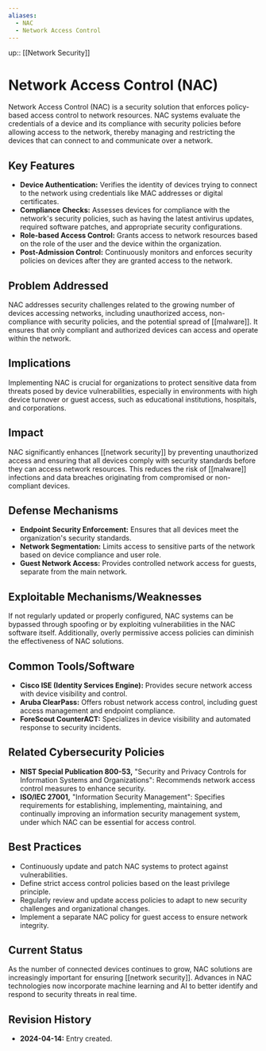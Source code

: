 ```yaml
---
aliases:
  - NAC
  - Network Access Control
---
```

up:: [[Network Security]]
# Network Access Control (NAC)

Network Access Control (NAC) is a security solution that enforces policy-based access control to network resources. NAC systems evaluate the credentials of a device and its compliance with security policies before allowing access to the network, thereby managing and restricting the devices that can connect to and communicate over a network.

## Key Features

- **Device Authentication:** Verifies the identity of devices trying to connect to the network using credentials like MAC addresses or digital certificates.
- **Compliance Checks:** Assesses devices for compliance with the network's security policies, such as having the latest antivirus updates, required software patches, and appropriate security configurations.
- **Role-based Access Control:** Grants access to network resources based on the role of the user and the device within the organization.
- **Post-Admission Control:** Continuously monitors and enforces security policies on devices after they are granted access to the network.

## Problem Addressed

NAC addresses security challenges related to the growing number of devices accessing networks, including unauthorized access, non-compliance with security policies, and the potential spread of [[malware]]. It ensures that only compliant and authorized devices can access and operate within the network.

## Implications

Implementing NAC is crucial for organizations to protect sensitive data from threats posed by device vulnerabilities, especially in environments with high device turnover or guest access, such as educational institutions, hospitals, and corporations.

## Impact

NAC significantly enhances [[network security]] by preventing unauthorized access and ensuring that all devices comply with security standards before they can access network resources. This reduces the risk of [[malware]] infections and data breaches originating from compromised or non-compliant devices.

## Defense Mechanisms

- **Endpoint Security Enforcement:** Ensures that all devices meet the organization's security standards.
- **Network Segmentation:** Limits access to sensitive parts of the network based on device compliance and user role.
- **Guest Network Access:** Provides controlled network access for guests, separate from the main network.

## Exploitable Mechanisms/Weaknesses

If not regularly updated or properly configured, NAC systems can be bypassed through spoofing or by exploiting vulnerabilities in the NAC software itself. Additionally, overly permissive access policies can diminish the effectiveness of NAC solutions.

## Common Tools/Software

- **Cisco ISE (Identity Services Engine):** Provides secure network access with device visibility and control.
- **Aruba ClearPass:** Offers robust network access control, including guest access management and endpoint compliance.
- **ForeScout CounterACT:** Specializes in device visibility and automated response to security incidents.

## Related Cybersecurity Policies

- **NIST Special Publication 800-53,** "Security and Privacy Controls for Information Systems and Organizations": Recommends network access control measures to enhance security.
- **ISO/IEC 27001,** "Information Security Management": Specifies requirements for establishing, implementing, maintaining, and continually improving an information security management system, under which NAC can be essential for access control.

## Best Practices

- Continuously update and patch NAC systems to protect against vulnerabilities.
- Define strict access control policies based on the least privilege principle.
- Regularly review and update access policies to adapt to new security challenges and organizational changes.
- Implement a separate NAC policy for guest access to ensure network integrity.

## Current Status

As the number of connected devices continues to grow, NAC solutions are increasingly important for ensuring [[network security]]. Advances in NAC technologies now incorporate machine learning and AI to better identify and respond to security threats in real time.

## Revision History

- **2024-04-14:** Entry created.